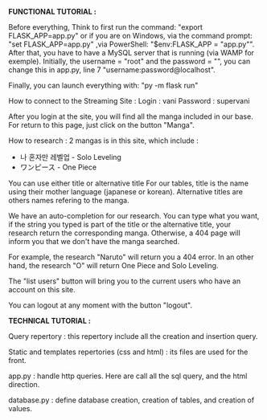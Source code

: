 **FUNCTIONAL TUTORIAL :**

Before everything,
Think to first run the command: "export FLASK_APP=app.py" or if you are on Windows, via the command prompt: "set FLASK_APP=app.py" ,via PowerShell: "$env:FLASK_APP = "app.py"".
After that, you have to have a MySQL server that is running (via WAMP for exemple).
Initially, the username = "root" and the password = "", you can change this in app.py, line 7 "username:password@localhost".

Finally, you can launch everything with: "py -m flask run"

How to connect to the Streaming Site :
Login : vani
Password : supervani

After you login at the site, you will find all the manga included in our base.
For return to this page, just click on the button "Manga".

How to research :
2 mangas is in this site, which include :
- 나 혼자만 레벨업 - Solo Leveling
- ワンピース - One Piece

You can use either title or alternative title
For our tables, title is the name using their mother language (japanese or korean). 
Alternative titles are others names refering to the manga.

We have an auto-completion for our research. 
You can type what you want, if the string you typed is part of the title or the alternative title, 
your research return the corresponding manga.
Otherwise, a 404 page will inform you that we don't have the manga searched.

For example, the research "Naruto" will return you a 404 error.
In an other hand, the research "O" will return One Piece and Solo Leveling.

The "list users" button will bring you to the current users who have an account on this site.

You can logout at any moment with the button "logout".

**TECHNICAL TUTORIAL :**

Query repertory : this repertory include all the creation and insertion query.

Static and templates repertories (css and html) : its files are used for the front.

app.py : handle http queries. Here are call all the sql query, and the html direction.

database.py : define database creation, creation of tables, and creation of values.
